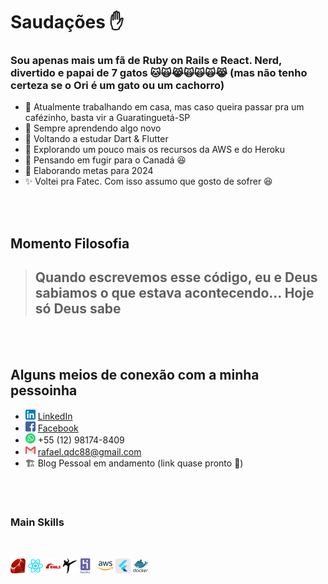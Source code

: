 # Saudações ✋

### Sou apenas mais um fã de Ruby on Rails e React. Nerd, divertido e papai de 7 gatos 🐱🙀😹🙀🙀🙀😹 (mas não tenho certeza se o Ori é um gato ou um cachorro)
- 🏡 Atualmente trabalhando em casa, mas caso queira passar pra um cafézinho, basta vir a Guaratinguetá-SP
- 🌳 Sempre aprendendo algo novo
- 🧪 Voltando a estudar Dart & Flutter
- 🧭 Explorando um pouco mais os recursos da AWS e do Heroku
- 🍁 Pensando em fugir para o Canadá 😆
- 👥 Elaborando metas para 2024
- ✨ Voltei pra Fatec. Com isso assumo que gosto de sofrer 😆

<br /><br />

## Momento Filosofia
>## Quando escrevemos esse código, eu e Deus sabiamos o que estava acontecendo... Hoje só Deus sabe

<br /><br />
## Alguns meios de conexão com a minha pessoinha

* ![Markdown Linkedin](linkedin.png) [LinkedIn](https://www.linkedin.com/in/rafael-queiroz-0074a4139/)
* ![Markdown Facebook](facebook.png) [Facebook](https://www.facebook.com/rafael.queiroz.castro/)
* ![Markdown Whatsapp](whatsapp.png) +55 (12) 98174-8409
* ![Markdown Gmail](gmail.png) rafael.qdc88@gmail.com
* 🏗️ Blog Pessoal em andamento (link quase pronto 👥)

<br /><br />

### Main Skills

<br />

![Markdown Ruby](ruby_24x24.png) 
![Markdown React](react.png) 
![Markdown Rails](rails.png) 
![Markdown Sidekiq](sidekiq.png) 
![Markdown Heroku](heroku.png) 
![Markdown AWS](aws.png) 
![Markdown Flutter](flutter.png) 
![Markdown Docker](docker.png) 
